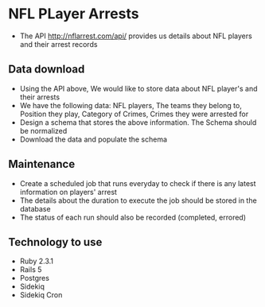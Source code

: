 # NFL PLayer Arrests

* The API http://nflarrest.com/api/ provides us details about NFL players and their arrest records

## Data download

* Using the API above, We would like to store data about NFL player's and their arrests 
* We have the following data: NFL players, The teams they belong to, Position they play, Category of Crimes, Crimes they were arrested for
* Design a schema that stores the above information. The Schema should be normalized
* Download the data and populate the schema


## Maintenance 
* Create a scheduled job that runs everyday to check if there is any latest information on players' arrest
* The details about the duration to execute the job should be stored in the database
* The status of each run should also be recorded (completed, errored)

## Technology to use
* Ruby 2.3.1
* Rails 5
* Postgres
* Sidekiq
* Sidekiq Cron
